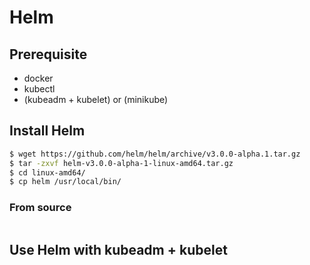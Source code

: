 # Helm
## Prerequisite
* docker
* kubectl
* (kubeadm + kubelet) or (minikube)
## Install Helm
```sh
$ wget https://github.com/helm/helm/archive/v3.0.0-alpha.1.tar.gz
$ tar -zxvf helm-v3.0.0-alpha-1-linux-amd64.tar.gz
$ cd linux-amd64/
$ cp helm /usr/local/bin/
```
### From source
```sh

```
## Use Helm with kubeadm + kubelet
